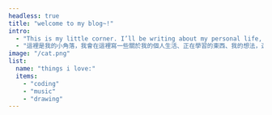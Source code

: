 ```yaml
---
headless: true
title: "welcome to my blog~!"
intro: 
  - "This is my little corner. I’ll be writing about my personal life, things I’m learning, my thoughts, and some of my creative projects. My writing isn’t the best, I’m still working on it! Just like my YouTube channel, this is my way of keeping a little diary and archiving my journey."
  - "這裡是我的小角落，我會在這裡寫一些關於我的個人生活、正在學習的東西、我的想法，還有一些創意作品。我的文筆不是很好，還在努力學習中！就像我的 YouTube 頻道一樣，這是我記錄和保存自己東西的方式。"
image: "/cat.png"
list:
  name: "things i love:"
  items: 
    - "coding"
    - "music"
    - "drawing"
---
```

